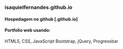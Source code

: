 ### isaquielfernandes.github.io

#### Hospedagem no github [.github.io]

#### Portfolio web usando:
 HTML5, CSS, JavaScript
 Bootstrap, jQuery, Progressbar

